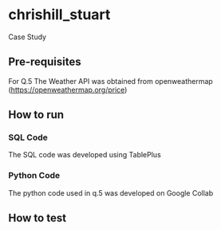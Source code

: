 # chrishill_stuart
Case Study

## Pre-requisites
For Q.5 The Weather API was obtained from openweathermap (https://openweathermap.org/price)

## How to run
### SQL Code
The SQL code was developed using TablePlus 

### Python Code
The python code used in q.5 was developed on Google Collab

## How to test